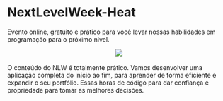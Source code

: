 # NextLevelWeek-Heat
 Evento online, gratuito e prático para você levar nossas habilidades em programação para o próximo nível.
  
 <div align="center">
 <img src="https://user-images.githubusercontent.com/86115647/138182236-d83c35d5-a5b8-46c4-8758-77bd250858d8.png" />
 </div>
 <br>
O conteúdo do NLW é totalmente prático. 
Vamos desenvolver uma aplicação completa do início ao fim, para aprender de forma eficiente e expandir o seu portfólio. Essas horas de código para dar confiança e propriedade para tomar as melhores decisões.
